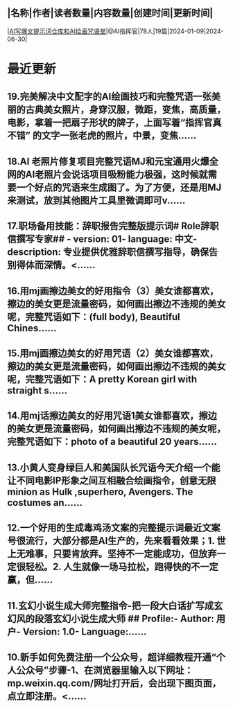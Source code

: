|名称|作者|读者数量|内容数量|创建时间|更新时间|
---
|[AI写爆文提示词仓库和AI绘画咒语堂](https://xiaobot.net/p/snow3301203?refer=0b133df9-27dc-423b-8101-639049001c13)|@AI指挥官|78人|19篇|2024-01-09|2024-06-30|

# 最近更新
## 19.完美解决中文配字的AI绘画技巧和完整咒语一张美丽的古典美女照片，身穿汉服，微距，变焦，高质量，电影，拿着一把扇子形状的牌子，上面写着“指挥官真不错” 的文字一张老虎的照片，中景，变焦......
## 18.AI 老照片修复项目完整咒语MJ和元宝通用火爆全网的AI老照片会说话项目吸粉能力极强，这时候就需要一个好点的咒语来生成图了。为了方便，还是用MJ来测试，放到其他图片工具里微调即可v......
## 17.职场备用技能：辞职报告完整版提示词# Role辞职信撰写专家## - version: 01- language: 中文- description: 专业提供优雅辞职信撰写指导，确保告别得体而深情。<......
## 16.用mj画擦边美女的好用指令（3）美女谁都喜欢，擦边的美女更是流量密码，如何画出擦边不违规的美女呢，完整咒语如下：(full body), Beautiful Chines......
## 15.用mj画擦边美女的好用咒语（2）美女谁都喜欢，擦边的美女更是流量密码，如何画出擦边不违规的美女呢，完整咒语如下：A pretty Korean girl with straight s......
## 14.用mj话擦边美女的好用咒语1美女谁都喜欢，擦边的美女更是流量密码，如何画出擦边不违规的美女呢，完整咒语如下：photo of a beautiful 20 years......
## 13.小黄人变身绿巨人和美国队长咒语今天介绍一个能让不同电影IP形象之间互相融合绘画指令，创意无限minion as Hulk ,superhero, Avengers. The costumes an......
## 12.一个好用的生成毒鸡汤文案的完整提示词最近文案号很流行，大部分都是AI生产的，先来看看效果；1. 世上无难事，只要肯放弃。坚持不一定能成功，但放弃一定很轻松。2. 人生就像一场马拉松，跑得快的不一定赢，但......
## 11.玄幻小说生成大师完整指令-把一段大白话扩写成玄幻风的段落玄幻小说生成大师 ## Profile:- Author: 用户- Version: 1.0- Language:......
## 10.新手如何免费注册一个公众号，超详细教程开通“个人公众号”步骤-1、在浏览器里输入以下网址：mp.weixin.qq.com/网址打开后，会出现下图页面，点立即注册。<......

